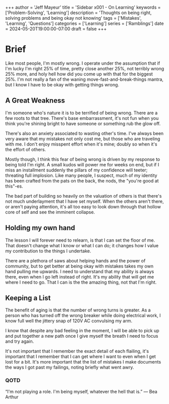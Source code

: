+++
author = 'Jeff Mayeur'
title = 'Sidebar x001 - On Learning'
keywords = ['Problem-Solving', 'Learning']
description = 'Thoughts on being right, solving problems and being okay not knowing'
tags = ['Mistakes', 'Learning', 'Questions']
categories = ['Learning']
series = ['Ramblings']
date = 2024-05-20T19:00:00-07:00
draft = false
+++

# Brief
Like most people, I'm mostly wrong. I operate under the assumption that if I'm lucky I'm right 25% of time, pretty close another 25%, not terribly wrong 25% more, and holy hell how did you come up with that for the biggest 25%. I'm not really a fan of the waning move-fast-and-break-things mantra, but I know I have to be okay with getting things wrong.

## A Great Weakness
I'm someone who's nature it is to be terrified of being wrong. There are a few roots to that tree. There's base embarrassment, it's not fun when you think you're shining bright to have someone or something rub the glow off.

There's also an anxiety associated to wasting other's time. I've always been very aware that my mistakes not only cost me, but those who are traveling with me. I don't enjoy misspent effort when it's mine; doubly so when it's the effort of others.

Mostly though, I think this fear of being wrong is driven by my response to being told I'm right. A small kudos will power me for weeks on end, but if I miss an installment suddenly the pillars of my confidence will teeter; threating full implosion. Like many people, I suspect, much of my identity has been crafted from the pats on the back, the nods, the "you're good at this"-es. 

The bad part of building so heavily on the valuation of others is that there's not much underlayment that I have set myself. When the others aren't there, or aren't paying attention, it's all too easy to look down through that hollow core of self and see the imminent collapse.

## Holding my own hand
The lesson I will forever need to relearn, is that I can set the floor of me. That doesn't change what I know or what I can do; it changes how I value my contribution to the things I undertake. 

There are a plethora of saws about helping hands and the power of community, but to get better at being okay with mistakes takes my own hand pulling me upwards. I need to understand that my ability is always there, even when I go left instead of right. It's my ability that will get me where I need to go. That I can is the the amazing thing, not that I'm right.

## Keeping a List
The benefit of aging is that the number of wrong turns is greater. As a person who has turned off the wrong breaker while doing electrical work, I know full well the jittery snap of 120V AC convulsing my arm.

I know that despite any bad feeling in the moment, I will be able to pick up and put together a new path once I give myself the breath I need to focus and try again.

It's not important that I remember the exact detail of each flailing, it's important that I remember that I can get where I want to even when I get lost for a bit. It's more important that the list of mistakes I make documents the ways I got past my failings, noting briefly what went awry.

### QOTD
“I'm not playing a role. I'm being myself, whatever the hell that is.”
― Bea Arthur
